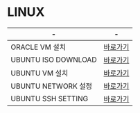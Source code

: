 # LINUX



|-|-|
|-|-|
|ORACLE VM 설치 |[바로가기](https://phantom.tistory.com/6)|
|UBUNTU ISO DOWNLOAD|[바로가기](https://ubuntu.com/download/desktop)|
|UBUNTU VM 설치|[바로가기](https://mainia.tistory.com/2379)|
|UBUNTU NETWORK 설정|[바로가기](https://losskatsu.github.io/it-infra/virtualbox-ubuntu-ip/#3-%EA%B2%8C%EC%8A%A4%ED%8A%B8%EC%9A%B0%EB%B6%84%ED%88%AC-ip-%EC%84%A4%EC%A0%95)|
|UBUNTU SSH SETTING|[바로가기](https://jjeongil.tistory.com/1977)|




